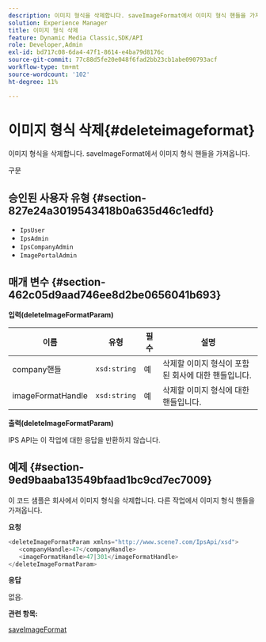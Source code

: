 ```yaml
---
description: 이미지 형식을 삭제합니다. saveImageFormat에서 이미지 형식 핸들을 가져옵니다.
solution: Experience Manager
title: 이미지 형식 삭제
feature: Dynamic Media Classic,SDK/API
role: Developer,Admin
exl-id: bd717c08-6da4-47f1-8614-e4ba79d8176c
source-git-commit: 77c88d5fe20e048f6fad2bb23cb1abe090793acf
workflow-type: tm+mt
source-wordcount: '102'
ht-degree: 11%

---
```


# 이미지 형식 삭제{#deleteimageformat}

이미지 형식을 삭제합니다. saveImageFormat에서 이미지 형식 핸들을 가져옵니다.

구문

## 승인된 사용자 유형 {#section-827e24a3019543418b0a635d46c1edfd}

* `IpsUser`
* `IpsAdmin`
* `IpsCompanyAdmin`
* `ImagePortalAdmin`

## 매개 변수 {#section-462c05d9aad746ee8d2be0656041b693}

**입력(deleteImageFormatParam)**

| 이름 | 유형 | 필수 | 설명 |
|---|---|---|---|
| company핸들 | `xsd:string` | 예 | 삭제할 이미지 형식이 포함된 회사에 대한 핸들입니다. |
| imageFormatHandle | `xsd:string` | 예 | 삭제할 이미지 형식에 대한 핸들입니다. |

**출력(deleteImageFormatParam)**

IPS API는 이 작업에 대한 응답을 반환하지 않습니다.

## 예제 {#section-9ed9baaba13549bfaad1bc9cd7ec7009}

이 코드 샘플은 회사에서 이미지 형식을 삭제합니다. 다른 작업에서 이미지 형식 핸들을 가져옵니다.

**요청**

```java
<deleteImageFormatParam xmlns="http://www.scene7.com/IpsApi/xsd">
   <companyHandle>47</companyHandle>
   <imageFormatHandle>47|301</imageFormatHandle>
</deleteImageFormatParam>
```

**응답**

없음.

**관련 항목:**

[saveImageFormat](../../../operations/c-operations-intro/c-methods/r-save-image-format.md#reference-d15c27f533ef41e38b54a539a304bd1d)
